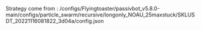 Strategy come from : /configs/Flyingtoaster/passivbot_v5.8.0-main/configs/particle_swarm/recursive/longonly_NOAU_25maxstuck/SKLUSDT_20221116081822_3d04a/config.json